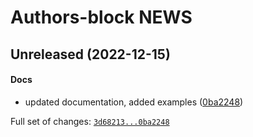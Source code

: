 # Authors-block NEWS

## Unreleased (2022-12-15)

#### Docs

-   updated documentation, added examples ([0ba2248]())

Full set of changes: [`3d68213...0ba2248`]()
